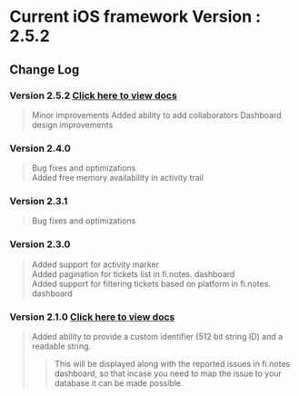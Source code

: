 

# Current iOS framework Version : 2.5.2

## Change Log
### Version 2.5.2 [Click here to view docs](https://finotes.github.io/2018/02/02/objc-docs)
> Minor improvements
> Added ability to add collaborators
> Dashboard design improvements

### Version 2.4.0 
> Bug fixes and optimizations  
> Added free memory availability in activity trail

### Version 2.3.1 
> Bug fixes and optimizations  

### Version 2.3.0 
> Added support for activity marker  
> Added pagination for tickets list in fi.notes. dashboard  
> Added support for filtering tickets based on platform in fi.notes. dashboard

### Version 2.1.0 [Click here to view docs](https://finotes.github.io/2018/01/19/ios-docs)

> Added ability to provide a custom identifier (512 bit string ID) and a readable string.   
>> This will be displayed along with the reported issues in fi.notes dashboard, so that incase you need to map the issue to your database it can be made possible.

